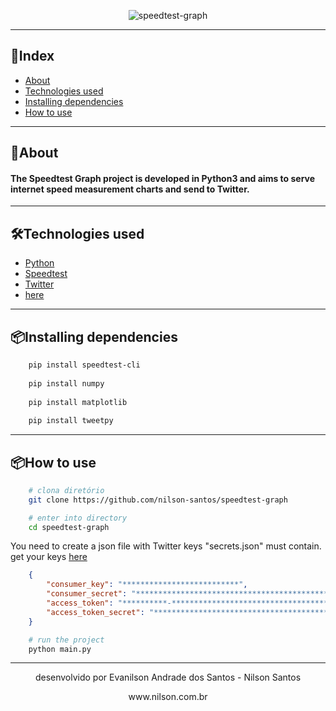 <p align="center">
    <img align="center" src="https://ik.imagekit.io/nilson/Webp.net-resizeimage_1KQzqtm8ZJ.png" alt="speedtest-graph">
</p>

---
## 📑Index
- [About](-About)
- [Technologies used](-Technologies-used)
- [Installing dependencies](-Installing-dependencies)
- [How to use](-How-to-use)
---
## 📄About
<h4>
The <b>Speedtest Graph</b> project is developed in Python3 and aims to serve internet speed measurement charts and send to Twitter.
</h4>

---
## 🛠Technologies used
- [Python](https://www.python.org/)
- [Speedtest](https://www.speedtest.net/)
- [Twitter](https://twitter.com/)
- [here](https://developer.twitter.com/en/docs/basics/authentication/oauth-1-0a/obtaining-user-access-tokens)
---
## 📦Installing dependencies
```bash
    pip install speedtest-cli
    
    pip install numpy
    
    pip install matplotlib
    
    pip install tweetpy
```
---
## 📦How to use

```bash
    # clona diretório
    git clone https://github.com/nilson-santos/speedtest-graph
```
```bash
    # enter into directory
    cd speedtest-graph
```

   You need to create a json file with Twitter keys
   "secrets.json" must contain. get your keys [here](https://developer.twitter.com/en/docs/basics/authentication/oauth-1-0a/obtaining-user-access-tokens)


```json
    {
        "consumer_key": "**************************",
        "consumer_secret": "**************************************************",
        "access_token": "**********-****************************************",
        "access_token_secret": "**************************************************"
    }
```
```bash
    # run the project
    python main.py
```
---
<p align="center">
desenvolvido por Evanilson Andrade dos Santos - Nilson Santos
</p>
<p align="center">
www.nilson.com.br
</p>
